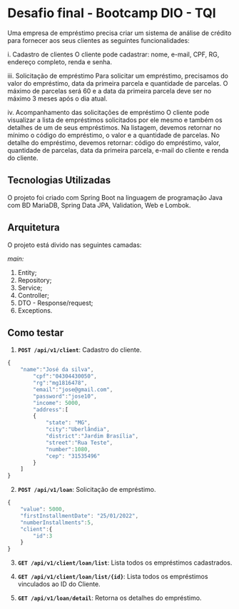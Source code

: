 # Desafio final - Bootcamp DIO - TQI

Uma empresa de empréstimo precisa criar um sistema de análise de crédito para fornecer aos seus clientes as seguintes funcionalidades:   

i. Cadastro de clientes
O cliente pode cadastrar: nome, e-mail, CPF, RG, endereço completo, renda e senha.

iii. Solicitação de empréstimo
Para solicitar um empréstimo, precisamos do valor do empréstimo, data da primeira parcela e quantidade de parcelas.
O máximo de parcelas será 60 e a data da primeira parcela deve ser no máximo 3 meses após o dia atual.

iv. Acompanhamento das solicitações de empréstimo
O cliente pode visualizar a lista de empréstimos solicitados por ele mesmo e também os detalhes de um de seus empréstimos.
Na listagem, devemos retornar no mínimo o código do empréstimo, o valor e a quantidade de parcelas.
No detalhe do empréstimo, devemos retornar: código do empréstimo, valor, quantidade de parcelas, data da primeira parcela, e-mail do cliente e renda do cliente.

## Tecnologias Utilizadas
O projeto foi criado com Spring Boot na linguagem de programação Java com BD MariaDB, Spring Data JPA, Validation, Web e Lombok.

## Arquitetura
O projeto está divido nas seguintes camadas:

*main:*
1. Entity;
2. Repository;
3. Service;
4. Controller;
5. DTO - Response/request;
6. Exceptions.

## Como testar
1. **``POST /api/v1/client``**: Cadastro do cliente.
```javascript
{
    "name":"José da silva",
        "cpf":"04304430050",
        "rg":"mg1816478",
        "email":"jose@gmail.com",
        "password":"jose10",
        "income": 5000,
        "address":[
        {
            "state": "MG",
            "city":"Uberlândia",
            "district":"Jardim Brasília",
            "street":"Rua Teste",
            "number":1080,
            "cep": "31535496"
        }
    ]
}
```   


2. **``POST /api/v1/loan``**: Solicitação de empréstimo.
```javascript
{
    "value": 5000,
    "firstInstallmentDate": "25/01/2022",
    "numberInstallments":5,
    "client":{
        "id":3
    }
}
```

3. **``GET /api/v1/client/loan/list``**: Lista todos os empréstimos cadastrados.

4. **``GET /api/v1/client/loan/list/{id}``**: Lista todos os empréstimos vinculados ao ID do Cliente.

5. **``GET /api/v1/loan/detail``**: Retorna os detalhes do empréstimo.


